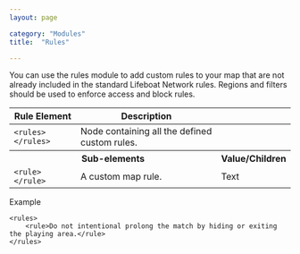 ```yaml
---
layout: page

category: "Modules"
title:  "Rules"

---
```


You can use the rules module to add custom rules to your map that are not already included in the standard Lifeboat Network rules. Regions and filters should be used to enforce access and block rules.
<div class='table-responsive'>
  <table class='table table-striped table-condensed'>
    <thead>
      <tr>
        <th>Rule Element</th>
        <th>Description</th>
        <th></th>
      </tr>
    </thead>
    <tbody>
      <tr>
        <td>
          <span class='highlight'>
            <code>&lt;rules&gt; &lt;/rules&gt;</code>
          </span>
        </td>
        <td>Node containing all the defined custom rules.</td>
        <td></td>
      </tr>
      <tr>
        <th colspan='2'>Sub-elements</th>
        <th>Value/Children</th>
      </tr>
      <tr>
        <td>
          <span class='highlight'>
            <code>&lt;rule&gt; &lt;/rule&gt;</code>
          </span>
        </td>
        <td>
          A custom map rule.
        </td>
        <td>
          <span class='label label-primary'>Text</span>
        </td>
      </tr>
    </tbody>
  </table>
</div>
Example

    <rules>
        <rule>Do not intentional prolong the match by hiding or exiting the playing area.</rule>
    </rules>
